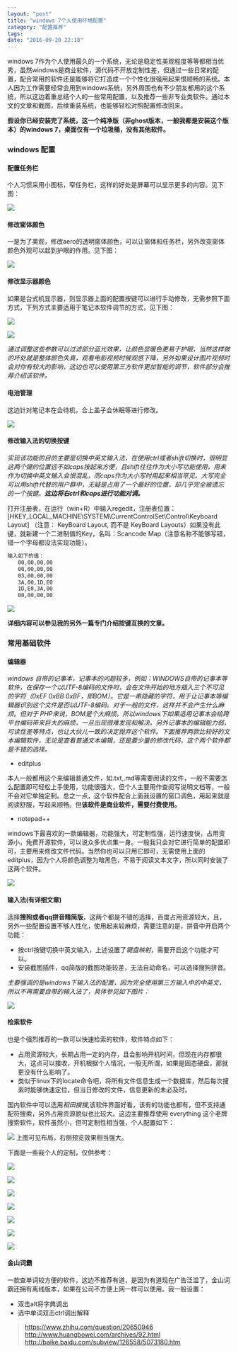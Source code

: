 ```yaml
---
layout: "post"
title: "windows 7个人使用环境配置"
category: "配置推荐"
tags:  
date: "2016-09-20 22:18"
---
```


windows 7作为个人使用最久的一个系统，无论是稳定性美观程度等等都相当优秀，虽然windows是商业软件，源代码不开放定制性差，但通过一些日常的配置，配合常用的软件还是能够将它打造成一个个性化很强用起来恨顺畅的系统。本人因为工作需要经常会用到windows系统，另外周围也有不少朋友都用的这个系统，所以这边着重总结个人的一些常用配置，以及推荐一些非专业类软件。通过本文的文章和截图，后续重装系统，也能够轻松对照配置修改回来。

**假设你已经安装完了系统，这一个纯净版（非ghost版本，一般我都是安装这个版本）的windows 7，桌面仅有一个垃圾桶，没有其他软件。**

### windows 配置

#### 配置任务栏

个人习惯采用小图标，窄任务栏，这样的好处是屏幕可以显示更多的内容。见下图：

![](https://raw.githubusercontent.com/noparkinghere/noparkinghere.github.io/master/img/2016-09-20-windows-7%E4%B8%AA%E4%BA%BA%E4%BD%BF%E7%94%A8%E7%8E%AF%E5%A2%83%E9%85%8D%E7%BD%AE/1.png)

#### 修改窗体颜色

一是为了美观，修改aero的透明窗体颜色，可以让窗体和任务栏，另外改变窗体颜色外观可以起到护眼的作用。见下图：

![](https://raw.githubusercontent.com/noparkinghere/noparkinghere.github.io/master/img/2016-09-20-windows-7%E4%B8%AA%E4%BA%BA%E4%BD%BF%E7%94%A8%E7%8E%AF%E5%A2%83%E9%85%8D%E7%BD%AE/2.png)

#### 修改显示器颜色

如果是台式机显示器，则显示器上面的配置按键可以进行手动修改，无需参照下面方式，下列方式主要适用于笔记本软件调节的方式，见下图：

![](https://raw.githubusercontent.com/noparkinghere/noparkinghere.github.io/master/img/2016-09-20-windows-7%E4%B8%AA%E4%BA%BA%E4%BD%BF%E7%94%A8%E7%8E%AF%E5%A2%83%E9%85%8D%E7%BD%AE/3.png)

![](https://raw.githubusercontent.com/noparkinghere/noparkinghere.github.io/master/img/2016-09-20-windows-7%E4%B8%AA%E4%BA%BA%E4%BD%BF%E7%94%A8%E7%8E%AF%E5%A2%83%E9%85%8D%E7%BD%AE/4.png)

*通过调整这些参数可以过滤部分蓝光效果，让颜色显暖色更易于护眼，当然这样做的坏处就是整体颜色失真，观看电影视频时候观感下降，另外如果设计图片视频时会对你有较大的影响，这边也可以使用第三方软件更加智能的调节，软件部分会推荐介绍该软件。*

#### 电池管理

这边针对笔记本在会待机，合上盖子会休眠等进行修改。

![](https://raw.githubusercontent.com/noparkinghere/noparkinghere.github.io/master/img/2016-09-20-windows-7%E4%B8%AA%E4%BA%BA%E4%BD%BF%E7%94%A8%E7%8E%AF%E5%A2%83%E9%85%8D%E7%BD%AE/5.png)

#### 修改输入法的切换按键

*实现该功能的目的主要是切换中英文输入法，在使用ctrl或者shift切换时，很明显这两个键的位置远不如caps按起来方便，且shift往往作为大小写功能使用，用来作为切换中英文输入会恨混乱，而caps作为大小写时用起来相当罕见。大写完全可以用shift代替的用户群中，无疑是占用了一个最好的位置，却几乎完全被遗忘的一个按键。**这边将右ctrl和caps进行功能对调。***

打开注册表，在运行（win+R）中输入regedit，注册表位置：[HKEY_LOCAL_MACHINE\SYSTEM\CurrentControlSet\Control\Keyboard Layout]  （注意： KeyBoard Layout, 而不是 KeyBoard Layouts）如果没有此键，就新建一个二进制值的Key，名叫：Scancode Map（注意名称不能够写错，错一个字母都没法实现功能）。

```sh
输入如下的值：
　　00,00,00,00
　　00,00,00,00
　　03,00,00,00
　　3A,00,1D,E0
　　1D,E0,3A,00
　　00,00,00,00
```
![](https://raw.githubusercontent.com/noparkinghere/noparkinghere.github.io/master/img/2016-09-20-windows-7%E4%B8%AA%E4%BA%BA%E4%BD%BF%E7%94%A8%E7%8E%AF%E5%A2%83%E9%85%8D%E7%BD%AE/6.png)

**详细内容可以参见我的另外一篇专门介绍按键互换的文章。**

<!-- more -->


### 常用基础软件

#### 编辑器

*windows 自带的记事本，记事本的问题较多，例如：WINDOWS自带的记事本等软件，在保存一个以UTF-8编码的文件时，会在文件开始的地方插入三个不可见的字符（0xEF 0xBB 0xBF，即BOM）。它是一串隐藏的字符，用于让记事本等编辑器识别这个文件是否以UTF-8编码。对于一般的文件，这样并不会产生什么麻烦。但对于 PHP来说，BOM是个大麻烦。所以windows下如果适用记事本会给跨平台编码带来巨大的麻烦，一旦出现很难发现和解决。另外记事本的编辑能力弱，可读性差等特点，也让大伙儿一致的决定抛弃这个软件。下面推荐两款比较好的文本编辑软件，无论是查看普通文本编辑，还是要少量的修改代码，这个两个软件都是不错的选择。*

- editplus

本人一般都用这个来编辑普通文件，如.txt,.md等需要阅读的文件，一般不需要怎么配置即可轻松上手使用，功能很强大，但个人主要用作查阅写说明文档等，一般不会对它单独定制。总之一点，这个软件配合上面我设置的窗口调色，用起来就是阅读舒服，写起来顺畅。但**该软件是商业软件，需要付费使用。**

- notepad++

windows下最喜欢的一款编辑器，功能强大，可定制性强，运行速度快，占用资源小，免费开源软件，可以说众多优点集一身。一般我只会对它进行简单的配置即可，主要用来修改文件代码。当然你也可以只用它即可，无需使用上面的editplus，因为个人将颜色调整为暗黑色，不易于阅读文本文字，所以同时安装了这两个软件。

![](https://raw.githubusercontent.com/noparkinghere/noparkinghere.github.io/master/img/2016-09-20-windows-7%E4%B8%AA%E4%BA%BA%E4%BD%BF%E7%94%A8%E7%8E%AF%E5%A2%83%E9%85%8D%E7%BD%AE/7.png)


#### 输入法(有详细文章)

选择**搜狗或者qq拼音精简版**，这两个都是不错的选择，百度占用资源较大，且，另外一些配置设置不够人性化，使用起来较麻烦，需要注意的是，拼音中开启两个功能：
- 按ctrl按键切换中英文输入，上述设置了*键盘映射*，需要开启这个功能才可以。
- 安装截图插件，qq简版的截图功能较差，无法自动命名，可以选择搜狗拼音。

*主要强调的是windows下输入法的配置，因为完全使用第三方输入中的中英文，所以不再需要自带的输入法了，具体参见如下图片：*

![](https://raw.githubusercontent.com/noparkinghere/noparkinghere.github.io/master/img/2016-09-20-windows-7%E4%B8%AA%E4%BA%BA%E4%BD%BF%E7%94%A8%E7%8E%AF%E5%A2%83%E9%85%8D%E7%BD%AE/8.png)


#### 检索软件

也是个强烈推荐的一款可以快速检索的软件，软件特点如下：
- 占用资源较大，长期占用一定的内存，且会影响开机时间，但现在内存都很大，这点可以接收，开机根据个人情况，一般无所谓，如果是固态硬盘，那就更没有什么影响了。
- 类似于linux下的locate命令吧，将所有文件信息生成一个数据库，然后每次搜索时能够快速定位，但当日修改的文件，信息更新的未必及时。

国内软件中可以选用*稻田搜搜*,该软件界面好看，该有的功能也都有，但不支持通配符搜索，另外占用资源貌似也比较大。这边主要推荐使用 everything 这个老牌搜索软件，软件虽然小，但可定制性相当强，个人配置如下：

![](https://raw.githubusercontent.com/noparkinghere/noparkinghere.github.io/master/img/2016-09-20-windows-7%E4%B8%AA%E4%BA%BA%E4%BD%BF%E7%94%A8%E7%8E%AF%E5%A2%83%E9%85%8D%E7%BD%AE/e1.png)
上图可见布局，右侧预览效果相当强大。

下面是一些我个人的定制，仅供参考：

![](https://raw.githubusercontent.com/noparkinghere/noparkinghere.github.io/master/img/2016-09-20-windows-7%E4%B8%AA%E4%BA%BA%E4%BD%BF%E7%94%A8%E7%8E%AF%E5%A2%83%E9%85%8D%E7%BD%AE/e2.png)

![](https://raw.githubusercontent.com/noparkinghere/noparkinghere.github.io/master/img/2016-09-20-windows-7%E4%B8%AA%E4%BA%BA%E4%BD%BF%E7%94%A8%E7%8E%AF%E5%A2%83%E9%85%8D%E7%BD%AE/e3.png)

![](https://raw.githubusercontent.com/noparkinghere/noparkinghere.github.io/master/img/2016-09-20-windows-7%E4%B8%AA%E4%BA%BA%E4%BD%BF%E7%94%A8%E7%8E%AF%E5%A2%83%E9%85%8D%E7%BD%AE/e4.png)

![](https://raw.githubusercontent.com/noparkinghere/noparkinghere.github.io/master/img/2016-09-20-windows-7%E4%B8%AA%E4%BA%BA%E4%BD%BF%E7%94%A8%E7%8E%AF%E5%A2%83%E9%85%8D%E7%BD%AE/e5.png)

![](https://raw.githubusercontent.com/noparkinghere/noparkinghere.github.io/master/img/2016-09-20-windows-7%E4%B8%AA%E4%BA%BA%E4%BD%BF%E7%94%A8%E7%8E%AF%E5%A2%83%E9%85%8D%E7%BD%AE/e6.png)

![](https://raw.githubusercontent.com/noparkinghere/noparkinghere.github.io/master/img/2016-09-20-windows-7%E4%B8%AA%E4%BA%BA%E4%BD%BF%E7%94%A8%E7%8E%AF%E5%A2%83%E9%85%8D%E7%BD%AE/e7.png)

![](https://raw.githubusercontent.com/noparkinghere/noparkinghere.github.io/master/img/2016-09-20-windows-7%E4%B8%AA%E4%BA%BA%E4%BD%BF%E7%94%A8%E7%8E%AF%E5%A2%83%E9%85%8D%E7%BD%AE/e8.png)


#### 金山词霸

一款查单词较方便的软件，这边不推荐有道，是因为有道现在广告泛滥了，金山词霸还拥有离线版本，如果在公司不方便上网一样可以使用。我一般设置：
- 双击alt将字典调出
- 选中单词双击ctrl调出解释



> https://www.zhihu.com/question/20650946
> http://www.huangbowei.com/archives/92.html
> http://baike.baidu.com/subview/126558/5073180.htm
